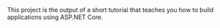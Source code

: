 This project is the output of a short tutorial that teaches you how to build applications using ASP.NET Core.
